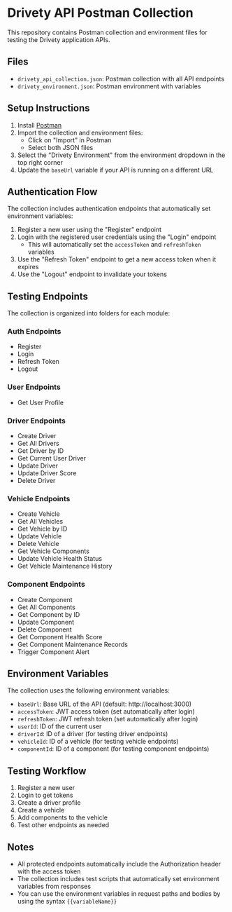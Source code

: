 # Drivety API Postman Collection

This repository contains Postman collection and environment files for testing the Drivety application APIs.

## Files

- `drivety_api_collection.json`: Postman collection with all API endpoints
- `drivety_environment.json`: Postman environment with variables

## Setup Instructions

1. Install [Postman](https://www.postman.com/downloads/)
2. Import the collection and environment files:
   - Click on "Import" in Postman
   - Select both JSON files
3. Select the "Drivety Environment" from the environment dropdown in the top right corner
4. Update the `baseUrl` variable if your API is running on a different URL

## Authentication Flow

The collection includes authentication endpoints that automatically set environment variables:

1. Register a new user using the "Register" endpoint
2. Login with the registered user credentials using the "Login" endpoint
   - This will automatically set the `accessToken` and `refreshToken` variables
3. Use the "Refresh Token" endpoint to get a new access token when it expires
4. Use the "Logout" endpoint to invalidate your tokens

## Testing Endpoints

The collection is organized into folders for each module:

### Auth Endpoints
- Register
- Login
- Refresh Token
- Logout

### User Endpoints
- Get User Profile

### Driver Endpoints
- Create Driver
- Get All Drivers
- Get Driver by ID
- Get Current User Driver
- Update Driver
- Update Driver Score
- Delete Driver

### Vehicle Endpoints
- Create Vehicle
- Get All Vehicles
- Get Vehicle by ID
- Update Vehicle
- Delete Vehicle
- Get Vehicle Components
- Update Vehicle Health Status
- Get Vehicle Maintenance History

### Component Endpoints
- Create Component
- Get All Components
- Get Component by ID
- Update Component
- Delete Component
- Get Component Health Score
- Get Component Maintenance Records
- Trigger Component Alert

## Environment Variables

The collection uses the following environment variables:

- `baseUrl`: Base URL of the API (default: http://localhost:3000)
- `accessToken`: JWT access token (set automatically after login)
- `refreshToken`: JWT refresh token (set automatically after login)
- `userId`: ID of the current user
- `driverId`: ID of a driver (for testing driver endpoints)
- `vehicleId`: ID of a vehicle (for testing vehicle endpoints)
- `componentId`: ID of a component (for testing component endpoints)

## Testing Workflow

1. Register a new user
2. Login to get tokens
3. Create a driver profile
4. Create a vehicle
5. Add components to the vehicle
6. Test other endpoints as needed

## Notes

- All protected endpoints automatically include the Authorization header with the access token
- The collection includes test scripts that automatically set environment variables from responses
- You can use the environment variables in request paths and bodies by using the syntax `{{variableName}}`
